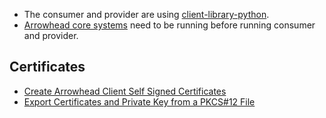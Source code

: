 * The consumer and provider are using [client-library-python](https://github.com/rubenasplund/client-library-python). 
* [Arrowhead core systems](https://github.com/eclipse-arrowhead/core-java-spring) need to be running before running consumer and provider.

## Certificates

*  [Create Arrowhead Client Self Signed Certificates](https://github.com/arrowhead-f/core-java-spring/blob/master/documentation/certificates/create_client_certificate.pdf)
*  [Export Certificates and Private Key from a PKCS#12 File](https://www.ssl.com/how-to/export-certificates-private-key-from-pkcs12-file-with-openssl/)